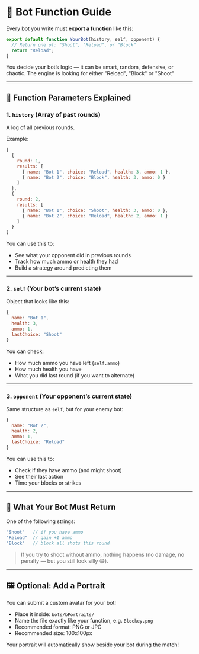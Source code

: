 # 🤖 Bot Function Guide

Every bot you write must **export a function** like this:

```js
export default function YourBot(history, self, opponent) {
  // Return one of: "Shoot", "Reload", or "Block"
  return "Reload";
}
```

You decide your bot’s logic — it can be smart, random, defensive, or chaotic.
The engine is looking for either "Reload", "Block" or "Shoot"

---

## 🧠 Function Parameters Explained

### 1. `history` (Array of past rounds)

A log of all previous rounds.

Example:

```js
[
  {
    round: 1,
    results: [
      { name: "Bot 1", choice: "Reload", health: 3, ammo: 1 },
      { name: "Bot 2", choice: "Block", health: 3, ammo: 0 }
    ]
  },
  {
    round: 2,
    results: [
      { name: "Bot 1", choice: "Shoot", health: 3, ammo: 0 },
      { name: "Bot 2", choice: "Reload", health: 2, ammo: 1 }
    ]
  }
]
```

You can use this to:
- See what your opponent did in previous rounds
- Track how much ammo or health they had
- Build a strategy around predicting them

---

### 2. `self` (Your bot’s current state)

Object that looks like this:

```js
{
  name: "Bot 1",
  health: 3,
  ammo: 1,
  lastChoice: "Shoot"
}
```

You can check:
- How much ammo you have left (`self.ammo`)
- How much health you have
- What you did last round (if you want to alternate)

---

### 3. `opponent` (Your opponent’s current state)

Same structure as `self`, but for your enemy bot:

```js
{
  name: "Bot 2",
  health: 2,
  ammo: 1,
  lastChoice: "Reload"
}
```

You can use this to:
- Check if they have ammo (and might shoot)
- See their last action
- Time your blocks or strikes

---

## 🎯 What Your Bot Must Return

One of the following strings:

```js
"Shoot"   // if you have ammo
"Reload"  // gain +1 ammo
"Block"   // block all shots this round
```

> If you try to shoot without ammo, nothing happens (no damage, no penalty — but you still look silly 😅).

---

## 🖼 Optional: Add a Portrait

You can submit a custom avatar for your bot!

- Place it inside: `bots/bPortraits/`
- Name the file exactly like your function, e.g. `Blockey.png`
- Recommended format: PNG or JPG
- Recommended size: 100x100px

Your portrait will automatically show beside your bot during the match!

